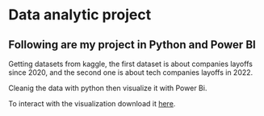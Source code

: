 # Data analytic project
## Following are my project in Python and Power BI

Getting datasets from kaggle, the first dataset is about companies layoffs since 2020, and the second one is about tech companies layoffs in 2022.


Cleanig the data with python then visualize it with Power Bi.


To interact with the visualization download it [here](https://github.com/02Noah26/Data-analytic-project-/files/10849692/MyRealProject.zip).
